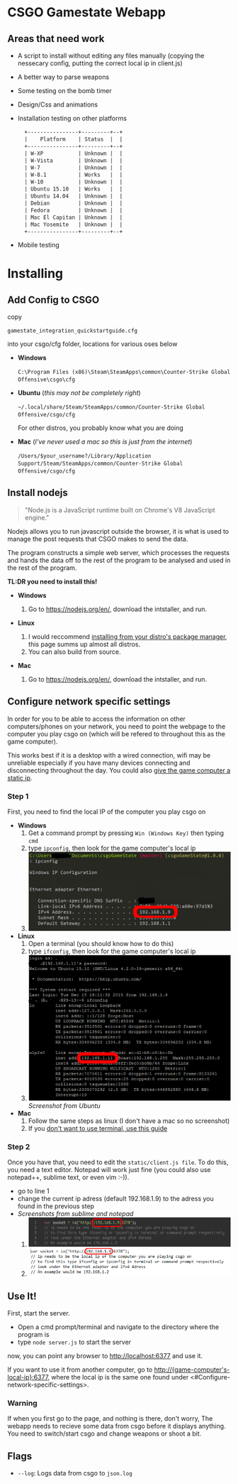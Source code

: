 # CSGO Gamestate Webapp

## Areas that need work

* A script to install without editing any files manually (copying the nessecary config, putting the correct local ip in client.js)
* A better way to parse weapons
* Some testing on the bomb timer
* Design/Css and animations
* Installation testing on other platforms

		+----------------+---------+--+
		|    Platform    | Status  |  |
		+----------------+---------+--+
		| W-XP           | Unknown |  |
		| W-Vista        | Unknown |  |
		| W-7            | Unknown |  |
		| W-8.1          | Works   |  |
		| W-10           | Unknown |  |
		| Ubuntu 15.10   | Works   |  |
		| Ubuntu 14.04   | Unknown |  |
		| Debian         | Unknown |  |
		| Fedora         | Unknown |  |
		| Mac El Capitan | Unknown |  |
		| Mac Yosemite   | Unknown |  |
		+----------------+---------+--+

* Mobile testing

# Installing

## Add Config to CSGO

copy

    gamestate_integration_quickstartguide.cfg

into your csgo/cfg folder, locations for various oses below

* **Windows**

    ```C:\Program Files (x86)\Steam\SteamApps\common\Counter-Strike Global Offensive\csgo\cfg```

* **Ubuntu** (*this may not be completely right*)

    ```~/.local/share/Steam/SteamApps/common/Counter-Strike Global Offensive/csgo/cfg```

	For other distros, you probably know what you are doing

* **Mac** (*I've never used a mac so this is just from the internet*)
	
	```/Users/$your_username?/Library/Application Support/Steam/SteamApps/common/Counter-Strike Global Offensive/csgo/cfg```

## Install nodejs

>"Node.js is a JavaScript runtime built on Chrome's V8 JavaScript engine."

Nodejs allows you to run javascript outside the browser, it is what is used to manage the post requests that CSGO makes to send the data.

The program constructs a simple web server, which processes the requests and hands the data off to the rest of the program to be analysed and used in the rest of the program.

**TL:DR you need to install this!**

* **Windows**

	1. Go to <https://nodejs.org/en/>, download the intstaller, and run.

* **Linux**

	1. I would reccommend [installing from your distro's package manager](https://nodejs.org/en/download/package-manager/), this page summs up almost all distros.
	2. You can also build from source.

* **Mac**

	1. Go to <https://nodejs.org/en/>, download the intstaller, and run.

## Configure network specific settings

In order for you to be able to access the information on other computers/phones on your network, you need to point the webpage to the computer you play csgo on (which will be refered to throughout this as the game computer).

This works best if it is a desktop with a wired connection, wifi may be unreliable especially if you have many devices connecting and disconnecting throughout the day. You could also [give the game computer a static ip](http://www.linksys.com/us/support-article?articleNum=140106).

### Step 1
First, you need to find the local IP of the computer you play csgo on

* **Windows**
	1. Get a command prompt by pressing ```Win (Windows Key)``` then typing ```cmd```
	2. type ```ipconfig```, then look for the game computer's local ip
	3. ![screenshot aid](Install/ipconfig.png)
* **Linux**
	1. Open a terminal (you should know how to do this)
	2. type ```ifconfig```, then look for the game computer's local ip
	3. 
		![screnshot aid for linux](Install/ipconfig_linux.png)
		*Screenshot from Ubuntu*
* **Mac**
	1. Follow the same steps as linux (I don't have a mac so no screenshot)
	2. If you [don't want to use terminal, use this guide](http://osxdaily.com/2010/11/21/find-ip-address-mac/)

### Step 2
Once you have that, you need to edit the ```static/client.js file```. To do this, you need a text editor. Notepad will work just fine (you could also use notepad++, sublime text, or even vim :-)).

* go to line 1
* change the current ip adress (default 192.168.1.9) to the adress you found in the previous step
* *Screenshots from sublime and notepad*
	1. ![sublime change client.js](Install/change_local_ip.png)
	2. ![notepad change client.js](Install/change_local_ip_notepad.png)

## Use It!

First, start the server.

* Open a cmd prompt/terminal and navigate to the directory where the program is
* type ```node server.js``` to start the server

now, you can point any browser to <http://localhost:6377> and use it.

If you want to use it from another computer, go to [http://{game-computer's-local-ip}:6377](http://{game-computer's-local-ip}:6377), where the local ip is the same one found under <#Configure-network-specific-settings>.

### Warning

If when you first go to the page, and nothing is there, don't worry, The webapp needs to recieve some data from csgo before it displays anything. You need to switch/start csgo and change weapons or shoot a bit.


## Flags

* ```--log```: Logs data from csgo to ```json.log```